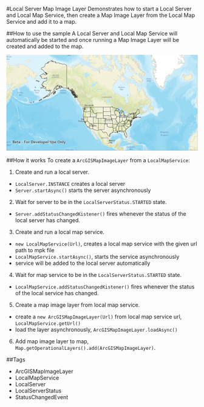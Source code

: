 #Local Server Map Image Layer
Demonstrates how to start a Local Server and Local Map Service, then create a Map Image Layer from the Local Map Service and add it to a map. 

##How to use the sample
A Local Server and Local Map Service will automatically be started and once running a Map Image Layer will be created and added to the map. 
  
![](LocalServerMapImageLayer.PNG)
  
##How it works
To create a `ArcGISMapImageLayer` from a `LocalMapService`:

1. Create and run a local server.
  - `LocalServer.INSTANCE` creates a local server
  - `Server.startAsync()` starts the server asynchronously
2. Wait for server to be in the  `LocalServerStatus.STARTED` state.
  - `Server.addStatusChangedKistener()` fires whenever the status of the local server has changed.
3. Create and run a local map service.
  - `new LocalMapService(Url)`, creates a local map service with the given url path to mpk file
  - `LocalMapService.startAsync()`, starts the service asynchronously
  - service will be added to the local server automatically
4. Wait for map service to be in the  `LocalServerStatus.STARTED` state.
  - `LocalMapService.addStatusChangedKistener()` fires whenever the status of the local service has changed.
5. Create a map image layer from local map service.
  - create a `new ArcGISMapImageLayer(Url)` from local map service url, `LocalMapService.getUrl()`
  - load the layer asynchronously, `ArcGISMapImageLayer.loadAsync()`
6. Add map image layer to map, `Map.getOperationalLayers().add(ArcGISMapImageLayer)`.

##Tags
- ArcGISMapImageLayer
- LocalMapService
- LocalServer
- LocalServerStatus
- StatusChangedEvent

